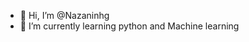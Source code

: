 - 👋 Hi, I’m @Nazaninhg
- 🌱 I’m currently learning python and Machine learning

<!---
Nazaninhg/Nazaninhg is a ✨ special ✨ repository because its `README.md` (this file) appears on your GitHub profile.
You can click the Preview link to take a look at your changes.
--->
